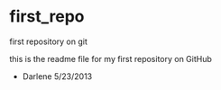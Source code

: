 first_repo
==========

first repository on git

this is the readme file for my first repository on GitHub

- Darlene   5/23/2013
